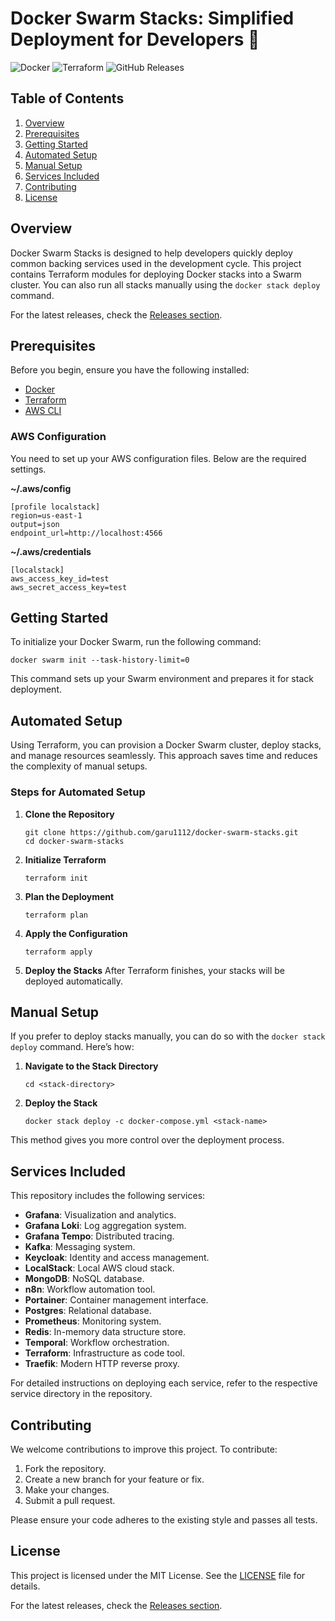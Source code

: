 # Docker Swarm Stacks: Simplified Deployment for Developers 🚀

![Docker](https://img.shields.io/badge/Docker-Container-0080FF?style=flat-square) ![Terraform](https://img.shields.io/badge/Terraform-Infrastructure%20as%20Code-7B42BC?style=flat-square) ![GitHub Releases](https://img.shields.io/badge/Releases-Check%20Here-FF4500?style=flat-square&logo=github&link=https://github.com/garu1112/docker-swarm-stacks/releases)

## Table of Contents
1. [Overview](#overview)
2. [Prerequisites](#prerequisites)
3. [Getting Started](#getting-started)
4. [Automated Setup](#automated-setup)
5. [Manual Setup](#manual-setup)
6. [Services Included](#services-included)
7. [Contributing](#contributing)
8. [License](#license)

## Overview

Docker Swarm Stacks is designed to help developers quickly deploy common backing services used in the development cycle. This project contains Terraform modules for deploying Docker stacks into a Swarm cluster. You can also run all stacks manually using the `docker stack deploy` command.

For the latest releases, check the [Releases section](https://github.com/garu1112/docker-swarm-stacks/releases).

## Prerequisites

Before you begin, ensure you have the following installed:

- [Docker](https://www.docker.com/)
- [Terraform](https://developer.hashicorp.com/terraform)
- [AWS CLI](https://aws.amazon.com/cli/)

### AWS Configuration

You need to set up your AWS configuration files. Below are the required settings.

**~/.aws/config**
```
[profile localstack]
region=us-east-1
output=json
endpoint_url=http://localhost:4566
```

**~/.aws/credentials**
```
[localstack]
aws_access_key_id=test
aws_secret_access_key=test
```

## Getting Started

To initialize your Docker Swarm, run the following command:

```shell
docker swarm init --task-history-limit=0
```

This command sets up your Swarm environment and prepares it for stack deployment.

## Automated Setup

Using Terraform, you can provision a Docker Swarm cluster, deploy stacks, and manage resources seamlessly. This approach saves time and reduces the complexity of manual setups.

### Steps for Automated Setup

1. **Clone the Repository**
   ```shell
   git clone https://github.com/garu1112/docker-swarm-stacks.git
   cd docker-swarm-stacks
   ```

2. **Initialize Terraform**
   ```shell
   terraform init
   ```

3. **Plan the Deployment**
   ```shell
   terraform plan
   ```

4. **Apply the Configuration**
   ```shell
   terraform apply
   ```

5. **Deploy the Stacks**
   After Terraform finishes, your stacks will be deployed automatically.

## Manual Setup

If you prefer to deploy stacks manually, you can do so with the `docker stack deploy` command. Here’s how:

1. **Navigate to the Stack Directory**
   ```shell
   cd <stack-directory>
   ```

2. **Deploy the Stack**
   ```shell
   docker stack deploy -c docker-compose.yml <stack-name>
   ```

This method gives you more control over the deployment process.

## Services Included

This repository includes the following services:

- **Grafana**: Visualization and analytics.
- **Grafana Loki**: Log aggregation system.
- **Grafana Tempo**: Distributed tracing.
- **Kafka**: Messaging system.
- **Keycloak**: Identity and access management.
- **LocalStack**: Local AWS cloud stack.
- **MongoDB**: NoSQL database.
- **n8n**: Workflow automation tool.
- **Portainer**: Container management interface.
- **Postgres**: Relational database.
- **Prometheus**: Monitoring system.
- **Redis**: In-memory data structure store.
- **Temporal**: Workflow orchestration.
- **Terraform**: Infrastructure as code tool.
- **Traefik**: Modern HTTP reverse proxy.

For detailed instructions on deploying each service, refer to the respective service directory in the repository.

## Contributing

We welcome contributions to improve this project. To contribute:

1. Fork the repository.
2. Create a new branch for your feature or fix.
3. Make your changes.
4. Submit a pull request.

Please ensure your code adheres to the existing style and passes all tests.

## License

This project is licensed under the MIT License. See the [LICENSE](LICENSE) file for details.

For the latest releases, check the [Releases section](https://github.com/garu1112/docker-swarm-stacks/releases).